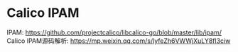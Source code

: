 
# Calico IPAM
IPAM: https://github.com/projectcalico/libcalico-go/blob/master/lib/ipam/
Calico IPAM源码解析: https://mp.weixin.qq.com/s/lyfeZh6VWWjXuLY8fl3ciw

